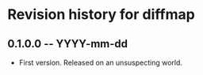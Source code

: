 # Revision history for diffmap

## 0.1.0.0 -- YYYY-mm-dd

* First version. Released on an unsuspecting world.
